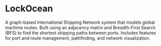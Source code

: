 # LockOcean
A graph-based International Shipping Network system that models global maritime routes. Built using an adjacency matrix and Breadth-First Search (BFS) to find the shortest shipping paths between ports. Includes features for port and route management, pathfinding, and network visualization.
